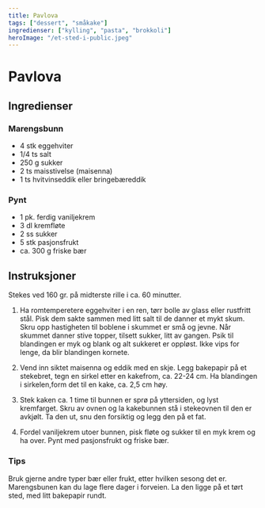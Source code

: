```yaml
---
title: Pavlova
tags: ["dessert", "småkake"]
ingredienser: ["kylling", "pasta", "brokkoli"]
heroImage: "/et-sted-i-public.jpeg"
---
```


# Pavlova

## Ingredienser

### Marengsbunn

- 4 stk eggehviter
- 1/4 ts salt
- 250 g sukker
- 2 ts maisstivelse (maisenna)
- 1 ts hvitvinseddik eller bringebæreddik

### Pynt

- 1 pk. ferdig vaniljekrem
- 3 dl kremfløte
- 2 ss sukker
- 5 stk pasjonsfrukt
- ca. 300 g friske bær

## Instruksjoner

Stekes ved 160 gr. på midterste rille i ca. 60 minutter.

1. Ha romtemperetere eggehviter i en ren, tørr bolle av glass eller rustfritt stål. Pisk dem sakte sammen med litt salt til de danner et mykt skum. Skru opp hastigheten til boblene i skummet er små og jevne. Når skummet danner stive topper, tilsett sukker, litt av gangen. Psik til blandingen er myk og blank og alt sukkeret er oppløst. Ikke vips for lenge, da blir blandingen kornete.

2. Vend inn siktet maisenna og eddik med en skje. Legg bakepapir på et stekebret, tegn en sirkel etter en kakefrom, ca. 22-24 cm. Ha blandingen i sirkelen,form det til en kake, ca. 2,5 cm høy.

3. Stek kaken ca. 1 time til bunnen er sprø på yttersiden, og lyst kremfarget. Skru av ovnen og la kakebunnen stå i stekeovnen til den er avkjølt. Ta den ut, snu den forsiktig og legg den på et fat.

4. Fordel vaniljekrem utoer bunnen, pisk fløte og sukker til en myk krem og ha over. Pynt med pasjonsfrukt og friske bær.

### Tips

Bruk gjerne andre typer bær eller frukt, etter hvilken sesong det er. Marengsbunen kan du lage flere dager i forveien. La den ligge på et tørt sted, med litt bakepapir rundt.

